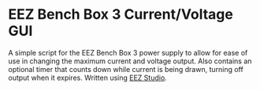 # EEZ Bench Box 3 Current/Voltage GUI
A simple script for the EEZ Bench Box 3 power supply to allow for ease of use in changing the maximum current and voltage output. Also contains an optional timer that counts down while current is being drawn, turning off output when it expires. Written using [EEZ Studio](https://github.com/eez-open/studio).